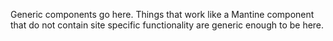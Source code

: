 Generic components go here. Things that work like a Mantine component that do not contain site specific functionality are generic enough to be here.